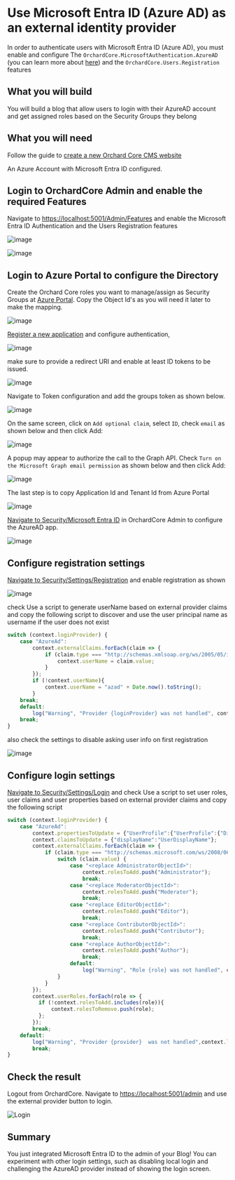 # Use Microsoft Entra ID (Azure AD) as an external identity provider

In order to authenticate users with Microsoft Entra ID (Azure AD), you must enable and configure The `OrchardCore.MicrosoftAuthentication.AzureAD` (you can learn more about [here](../../reference/modules/Microsoft.Authentication/README.md)) and the `OrchardCore.Users.Registration` features

## What you will build

You will build a blog that allow users to login with their AzureAD account and get assigned roles based on the Security Groups they belong

## What you will need

Follow the guide to [create a new Orchard Core CMS website](../../guides/create-cms-application/README.md)

An Azure Account with Microsoft Entra ID configured.

## Login to OrchardCore Admin and enable the required Features

Navigate to <https://localhost:5001/Admin/Features> and enable the Microsoft Entra ID Authentication and the Users Registration features

![image](assets/enable-azuread.jpg)

![image](assets/enable-users-registration.jpg)

## Login to Azure Portal to configure the Directory

Create the Orchard Core roles you want to manage/assign as Security Groups at [Azure Portal](https://portal.azure.com/#blade/Microsoft_AAD_IAM/GroupsManagementMenuBlade/AllGroups). Copy the Object Id's as you will need it later to make the mapping.

![image](assets/create-azure-groups.jpg)

[Register a new application](https://portal.azure.com/#blade/Microsoft_AAD_IAM/ActiveDirectoryMenuBlade/RegisteredApps) and configure authentication,

![image](assets/register-azuread-app.jpg)

make sure to provide a redirect URI and enable at least ID tokens to be issued.

![image](assets/configure-azuread-app-authentication.jpg)

Navigate to Token configuration and add the groups token as shown below.

![image](assets/add-groups-claim.jpg)

On the same screen, click on `Add optional claim`, select `ID`, check `email` as shown below and then click Add:

![image](assets/add-email-optional-claim.jpg)

A popup may appear to authorize the call to the Graph API. Check `Turn on the Microsoft Graph email permission` as shown below and then click Add:

![image](assets/add-email-optional-claim-popup.jpg)

The last step is to copy Application Id and Tenant Id from Azure Portal

![image](assets/get-appid-tenantid-from-portal.jpg)

[Navigate to Security/Microsoft Entra ID](https://localhost:5001/Admin/Settings/OrchardCore.Microsoft.Authentication.AzureAD) in OrchardCore Admin to configure the AzureAD app.

![image](assets/configure-orchardcore-azuread.jpg)

## Configure registration settings

[Navigate to Security/Settings/Registration](https://localhost:5001/Admin/Settings/RegistrationSettings) and enable registration as shown

![image](assets/registration-settings-a.jpg)

check Use a script to generate userName based on external provider claims and copy the following script to discover and use the user principal name as username if the user does not exist

```javascript
switch (context.loginProvider) {
    case "AzureAd":
        context.externalClaims.forEach(claim => {
            if (claim.type === "http://schemas.xmlsoap.org/ws/2005/05/identity/claims/upn") {
                context.userName = claim.value;
            }
        });
        if (!context.userName){
            context.userName = "azad" + Date.now().toString();
        }
    break;
    default:
        log("Warning", "Provider {loginProvider} was not handled", context.loginProvider);
    break;
}
```

also check the settings to disable asking user info on first registration

![image](assets/registration-settings-b.jpg)

## Configure login settings

[Navigate to Security/Settings/Login](https://localhost:5001/Admin/Settings/LoginSettings) and check Use a script to set user roles, user claims and user properties based on external provider claims and copy the following script

```javascript
switch (context.loginProvider) {
    case "AzureAd":
        context.propertiesToUpdate = {"UserProfile":{"UserProfile":{"DisplayName":"UserDisplayNameValue"}}};
        context.claimsToUpdate = {"displayName":"UserDisplayName"};
        context.externalClaims.forEach(claim => {
            if (claim.type === "http://schemas.microsoft.com/ws/2008/06/identity/claims/role") {
                switch (claim.value) {
                    case "<replace AdministratorObjectId>":
                        context.rolesToAdd.push("Administrator");
                        break;
                    case "<replace ModeratorObjectId>":
                        context.rolesToAdd.push("Moderator");
                        break;
                    case "<replace EditorObjectId>":
                        context.rolesToAdd.push("Editor");
                        break;
                    case "<replace ContributorObjectId>":
                        context.rolesToAdd.push("Contributor");
                        break;
                    case "<replace AuthorObjectId>":
                        context.rolesToAdd.push("Author");
                        break;
                    default:
                        log("Warning", "Role {role} was not handled", claim.value);
                }
            }
        });
        context.userRoles.forEach(role => {
          if (!context.rolesToAdd.includes(role)){
              context.rolesToRemove.push(role);
          };
        });
        break;
    default:
        log("Warning", "Provider {provider}  was not handled",context.loginProvider);
        break;
}
```

## Check the result

Logout from OrchardCore. Navigate to <https://localhost:5001/admin> and use the external provider button to login.

![Login](assets/login.jpg)

## Summary

You just integrated Microsoft Entra ID to the admin of your Blog! You can experiment with other login settings, such as disabling local login and challenging the AzureAD provider instead of showing the login screen.

